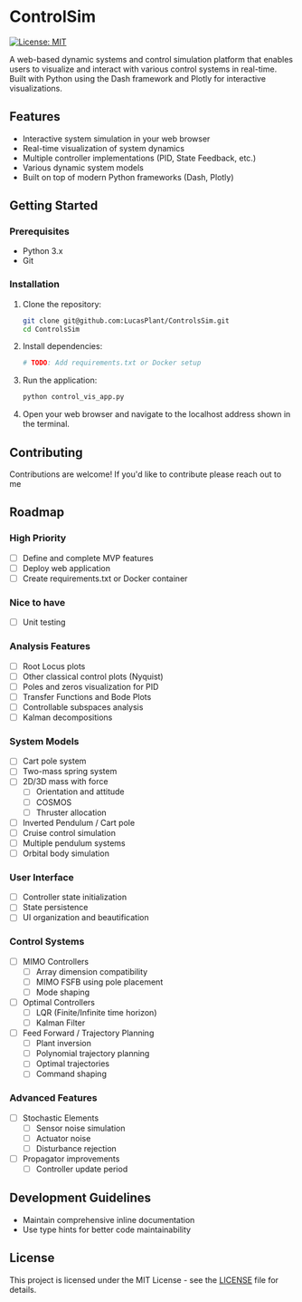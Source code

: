 # ControlSim

[![License: MIT](https://img.shields.io/badge/License-MIT-yellow.svg)](https://opensource.org/licenses/MIT)

A web-based dynamic systems and control simulation platform that enables users to visualize and interact with various control systems in real-time. Built with Python using the Dash framework and Plotly for interactive visualizations.

## Features

- Interactive system simulation in your web browser
- Real-time visualization of system dynamics
- Multiple controller implementations (PID, State Feedback, etc.)
- Various dynamic system models
- Built on top of modern Python frameworks (Dash, Plotly)

## Getting Started

### Prerequisites

- Python 3.x
- Git

### Installation

1. Clone the repository:
   ```bash
   git clone git@github.com:LucasPlant/ControlsSim.git
   cd ControlsSim
   ```

2. Install dependencies:
   ```bash
   # TODO: Add requirements.txt or Docker setup
   ```

3. Run the application:
   ```bash
   python control_vis_app.py
   ```

4. Open your web browser and navigate to the localhost address shown in the terminal.

## Contributing

Contributions are welcome! If you'd like to contribute please reach out to me

## Roadmap

### High Priority
- [ ] Define and complete MVP features
- [ ] Deploy web application
- [ ] Create requirements.txt or Docker container

### Nice to have
- [ ] Unit testing

### Analysis Features
- [ ] Root Locus plots
- [ ] Other classical control plots (Nyquist)
- [ ] Poles and zeros visualization for PID
- [ ] Transfer Functions and Bode Plots
- [ ] Controllable subspaces analysis
- [ ] Kalman decompositions

### System Models
- [ ] Cart pole system
- [ ] Two-mass spring system
- [ ] 2D/3D mass with force
  - [ ] Orientation and attitude
  - [ ] COSMOS
  - [ ] Thruster allocation
- [ ] Inverted Pendulum / Cart pole
- [ ] Cruise control simulation
- [ ] Multiple pendulum systems
- [ ] Orbital body simulation

### User Interface
- [ ] Controller state initialization
- [ ] State persistence
- [ ] UI organization and beautification

### Control Systems
- [ ] MIMO Controllers
  - [ ] Array dimension compatibility
  - [ ] MIMO FSFB using pole placement
  - [ ] Mode shaping
- [ ] Optimal Controllers
  - [ ] LQR (Finite/Infinite time horizon)
  - [ ] Kalman Filter
- [ ] Feed Forward / Trajectory Planning
  - [ ] Plant inversion
  - [ ] Polynomial trajectory planning
  - [ ] Optimal trajectories
  - [ ] Command shaping

### Advanced Features
- [ ] Stochastic Elements
  - [ ] Sensor noise simulation
  - [ ] Actuator noise
  - [ ] Disturbance rejection
- [ ] Propagator improvements
  - [ ] Controller update period

## Development Guidelines
- Maintain comprehensive inline documentation
- Use type hints for better code maintainability

## License

This project is licensed under the MIT License - see the [LICENSE](LICENSE) file for details.